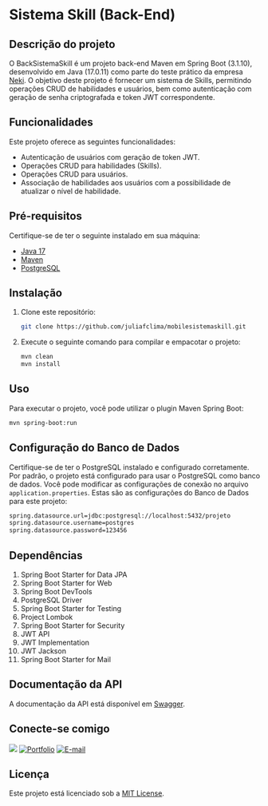 # Sistema Skill (Back-End)

## Descrição do projeto

O BackSistemaSkill é um projeto back-end Maven em Spring Boot (3.1.10), desenvolvido em Java (17.0.11) como parte do teste prático da empresa [Neki](https://neki.com.br/). O objetivo deste projeto é fornecer um sistema de Skills, permitindo operações CRUD de habilidades e usuários, bem como autenticação com geração de senha criptografada e token JWT correspondente.

## Funcionalidades

Este projeto oferece as seguintes funcionalidades:
- Autenticação de usuários com geração de token JWT.
- Operações CRUD para habilidades (Skills).
- Operações CRUD para usuários.
- Associação de habilidades aos usuários com a possibilidade de atualizar o nível de habilidade.

## Pré-requisitos 

Certifique-se de ter o seguinte instalado em sua máquina:

- [Java 17](https://www.oracle.com/java/technologies/downloads/#jdk17-windows)
- [Maven](https://maven.apache.org/download.cgi?.)
- [PostgreSQL](https://www.postgresql.org/download/)

## Instalação

1. Clone este repositório:

   ```bash
   git clone https://github.com/juliafclima/mobilesistemaskill.git
   ```

2. Execute o seguinte comando para compilar e empacotar o projeto:

   ```bash
   mvn clean 
   mvn install 
   ```

## Uso

Para executar o projeto, você pode utilizar o plugin Maven Spring Boot:

```bash
mvn spring-boot:run
```

## Configuração do Banco de Dados

Certifique-se de ter o PostgreSQL instalado e configurado corretamente. Por padrão, o projeto está configurado para usar o PostgreSQL como banco de dados. Você pode modificar as configurações de conexão no arquivo `application.properties`.  Estas são as configurações do Banco de Dados para este projeto:

```bash
spring.datasource.url=jdbc:postgresql://localhost:5432/projeto
spring.datasource.username=postgres
spring.datasource.password=123456
```

## Dependências

1. Spring Boot Starter for Data JPA
2. Spring Boot Starter for Web
3. Spring Boot DevTools
4. PostgreSQL Driver
5. Spring Boot Starter for Testing
6. Project Lombok
7. Spring Boot Starter for Security
8. JWT API
9. JWT Implementation
10. JWT Jackson
11. Spring Boot Starter for Mail

## Documentação da API

A documentação da API está disponível em [Swagger](link_para_documentação).

## Conecte-se comigo 
<a href="https://www.linkedin.com/in/juliafclima/" target="_blank"><img loading="lazy" src="https://img.shields.io/badge/-LinkedIn-%230077B5?style=for-the-badge&logo=linkedin&logoColor=white" target="_blank"></a> 
[![Portfolio](https://img.shields.io/badge/Portfolio-FF5722?style=for-the-badge&logo=todoist&logoColor=white)](https://projeto-portfolio-ruddy.vercel.app)
[![E-mail](https://img.shields.io/badge/-Email-000?style=for-the-badge&logo=microsoft-outlook&logoColor=007BFF)](mailto:juliafclima@hotmail.com)

## Licença

Este projeto está licenciado sob a [MIT License](https://mit-license.org/).
